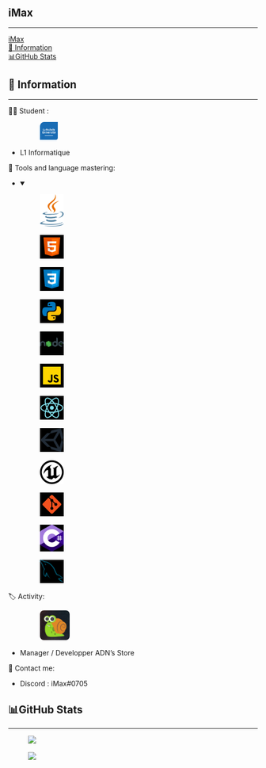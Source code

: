<html><body><article id="c3bead5f-28c4-425c-b950-cae515233c42" class="page sans"><header></header><div class="page-body"><p id="159a201b-c4e2-43e3-9312-c516e6466834" class="">
</p><p id="b55f3c29-aa4f-4f37-9ba3-ca62bb1cdd13" class="">
</p><h1 id="24dc4161-0707-4810-84ac-75f2b4945c19" class="">iMax</h1><hr id="5013c68c-3db1-4405-bbad-f6f8fe270820"/><nav id="0e7a333c-6d66-4635-9b52-7a78d96109a8" class="block-color-gray table_of_contents"><div class="table_of_contents-item table_of_contents-indent-0"><a class="table_of_contents-link" href="#24dc4161-0707-4810-84ac-75f2b4945c19">iMax</a></div><div class="table_of_contents-item table_of_contents-indent-1"><a class="table_of_contents-link" href="#6bb1d990-062a-412d-82d6-7ae34001abe0">🛂 Information</a></div><div class="table_of_contents-item table_of_contents-indent-1"><a class="table_of_contents-link" href="#cb2a6415-106d-4679-991e-0c0e2d2c1886">📊GitHub Stats</a></div></nav><h2 id="6bb1d990-062a-412d-82d6-7ae34001abe0" class="">🛂 Information</h2><hr id="2cc4869f-e53b-4edc-a797-b194c872e5f4"/><p id="088953ff-8eea-4d07-9104-6a0fbbc6ce69" class="">🧑‍🎓 Student :<div class="indented"><ul id="152b0e5a-ab94-459a-ba60-b8e9908fa876" class="bulleted-list"><figure id="24884537-45d1-4442-97e2-a8d974e1d25b" class=""><a href="https://www.univ-larochelle.fr/"><img style="width:36px" src="Profil%20Git%202488453745d1444297e2a8d974e1d25b/La_Rochelle_Universit.png"/></a></figure><li style="list-style-type:disc">L1 Informatique</li></ul></div></p><p id="9906c3ca-9c50-4684-a8bc-f589bf59956e" class=""> 📕 Tools and language mastering:<div class="indented"><ul id="9970c4d8-625f-4e00-be4b-f4240aecd9a1" class="toggle"><li><details open=""><summary></summary><figure id="49dadcb3-edae-4f0a-b1f3-71bad912d998" class="image"><a href=""><img style="width:48px" src="Profil%20Git%202488453745d1444297e2a8d974e1d25b/java.svg"/></a></figure><figure id="106cfe5b-3b26-432d-9bf2-289a04528480" class="image"><a href=""><img style="width:48px" src="Profil%20Git%202488453745d1444297e2a8d974e1d25b/eu4j7v8m.bmp"/></a></figure><figure id="a3187f8c-48f6-4dcf-91a7-4beda62500a9" class="image"><a href=""><img style="width:48px" src="Profil%20Git%202488453745d1444297e2a8d974e1d25b/49quyhmt.bmp"/></a></figure><figure id="4fb6bb81-d057-48f1-8037-a34c4fc0e591" class="image"><a href=""><img style="width:48px" src="Profil%20Git%202488453745d1444297e2a8d974e1d25b/ypqq5w9m.bmp"/></a></figure><figure id="cfd9e8b6-2b56-4fad-ad5f-ab670b61ad33" class="image"><a href=""><img style="width:48px" src="Profil%20Git%202488453745d1444297e2a8d974e1d25b/s8n98w8v.bmp"/></a></figure><figure id="7c949e13-20dd-41fc-b9cd-b40ea528601c" class="image"><a href=""><img style="width:48px" src="Profil%20Git%202488453745d1444297e2a8d974e1d25b/zacwb59p.bmp"/></a></figure><figure id="df3a57f2-a45d-4075-a85b-a897e46a3189" class="image"><a href=""><img style="width:48px" src="Profil%20Git%202488453745d1444297e2a8d974e1d25b/u7hylkat.bmp"/></a></figure><figure id="cb19ab8b-2ce2-4b68-af3d-2c5653702798" class="image"><a href=""><img style="width:48px" src="Profil%20Git%202488453745d1444297e2a8d974e1d25b/18wm8y49.bmp"/></a></figure><figure id="4a21c32b-9657-447c-a7ff-b4eb458043aa" class="image"><a href=""><img style="width:48px" src="Profil%20Git%202488453745d1444297e2a8d974e1d25b/unreal-engine.svg"/></a></figure><figure id="fc087a5e-2e02-44f6-a3b7-1e68c6a969b3" class="image"><a href=""><img style="width:48px" src="Profil%20Git%202488453745d1444297e2a8d974e1d25b/r10anq0r.bmp"/></a></figure><figure id="b4c7875f-24af-4bdf-8b5f-75eebb2196df" class="image"><a href=""><img style="width:48px" src="Profil%20Git%202488453745d1444297e2a8d974e1d25b/ij3qqvag.bmp"/></a></figure><figure id="0fea706b-f4d5-495a-b0dc-8452128e6497" class="image"><a href=""><img style="width:48px" src="Profil%20Git%202488453745d1444297e2a8d974e1d25b/glksg0ex.bmp"/></a></figure></details></li></ul></div></p><p id="058a07f3-f57e-4217-92a8-22037196f674" class="">🏷 Activity:<div class="indented"><ul id="24bd9024-04c7-4241-bde8-dddf180c425b" class="bulleted-list"><figure id="c21257e0-73b6-4bdc-b500-4f0a4041776c" class=""><a href="https://adns-tech.fr"><img style="width:60px; border-radius: 0.5rem;" src="Profil%20Git%202488453745d1444297e2a8d974e1d25b/adns.jpg"/></a></figure><li style="list-style-type:disc">Manager / Developper ADN’s Store </li></ul></div></p><p id="c40bd29f-5fe6-423f-bd6b-2ec6265c4dee" class="">
</p><p id="d8096ffb-725e-4430-a86a-69d19c284a53" class="">🧰 Contact me: </p><ul id="6451a69f-b960-415c-9941-064d50a1d0eb" class="bulleted-list"><li style="list-style-type:disc">Discord : iMax#0705</li></ul><p id="4d6bc64f-c6be-450c-9bbc-5b139dbc02b5" class="">
</p><h2 id="cb2a6415-106d-4679-991e-0c0e2d2c1886" class="">📊GitHub Stats</h2><hr id="49e45ea8-1f5b-4b47-974e-2adaf50f23d2"/><p id="8588115c-857e-470f-8301-80100ff88cfc" class="">
</p><p id="459c3ba5-2e88-48d9-b5df-dc8ef662f570" class="">
</p><figure id="a6db7a40-d945-4e45-8982-6b62f3fd2a03" class="image"><a href="https://github-readme-stats.vercel.app/api?username=iMax-git&amp;show_icons=true&amp;&amp;theme=tokyonight"><img style="width:432px" src="https://github-readme-stats.vercel.app/api?username=iMax-git&amp;show_icons=true&amp;&amp;theme=tokyonight"/></a></figure><figure id="111c18b1-97c5-4928-8366-0f5121b0326b" class="image"><a href="https://github-readme-stats.vercel.app/api/top-langs/?username=iMax-git&amp;langs_count=8&amp;theme=tokyonight"><img style="width:400px" src="https://github-readme-stats.vercel.app/api/top-langs/?username=iMax-git&amp;langs_count=8&amp;theme=tokyonight"/></a></figure><p id="776eadd3-a5ac-4596-8826-31c580c65c84" class="">
</p></div></article></body></html>
